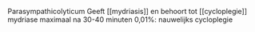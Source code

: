 Parasympathicolyticum
Geeft [[mydriasis]] en behoort tot [[cycloplegie]] 
mydriase maximaal na 30-40 minuten 
0,01%: nauwelijks cycloplegie